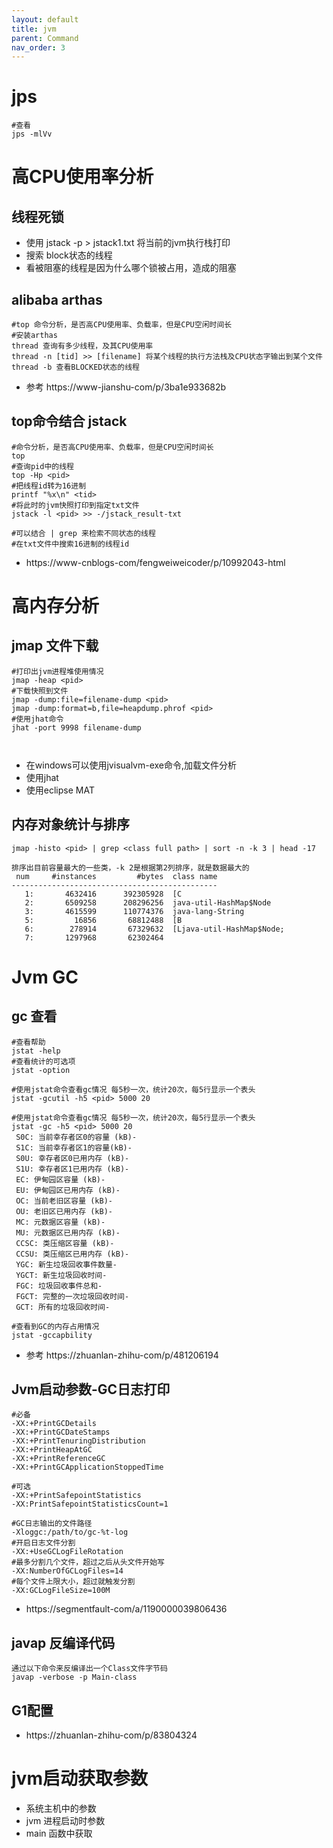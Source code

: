 ```yaml
---
layout: default
title: jvm
parent: Command
nav_order: 3
---
```


# jps

```shell
#查看
jps -mlVv
```

# 高CPU使用率分析

## 线程死锁

- 使用 jstack -p <pid> > jstack1.txt 将当前的jvm执行栈打印
- 搜索 block状态的线程
- 看被阻塞的线程是因为什么哪个锁被占用，造成的阻塞

## alibaba arthas

```shell
#top 命令分析，是否高CPU使用率、负载率，但是CPU空闲时间长
#安装arthas
thread 查询有多少线程，及其CPU使用率
thread -n [tid] >> [filename] 将某个线程的执行方法栈及CPU状态字输出到某个文件
thread -b 查看BLOCKED状态的线程
```

- 参考 https://www-jianshu-com/p/3ba1e933682b

## top命令结合 jstack

```shell
#命令分析，是否高CPU使用率、负载率，但是CPU空闲时间长
top 
#查询pid中的线程
top -Hp <pid> 
#把线程id转为16进制
printf "%x\n" <tid> 
#将此时的jvm快照打印到指定txt文件
jstack -l <pid> >> -/jstack_result-txt 

#可以结合 | grep 来检索不同状态的线程
#在txt文件中搜索16进制的线程id
```

- https://www-cnblogs-com/fengweiweicoder/p/10992043-html

#  高内存分析

##  jmap 文件下载

```shell
#打印出jvm进程堆使用情况
jmap -heap <pid>
#下载快照到文件
jmap -dump:file=filename-dump <pid>
jmap -dump:format=b,file=heapdump.phrof <pid>
#使用jhat命令
jhat -port 9998 filename-dump

 
```
- 在windows可以使用jvisualvm-exe命令,加载文件分析
- 使用jhat
- 使用eclipse MAT

##  内存对象统计与排序

```
jmap -histo <pid> | grep <class full path> | sort -n -k 3 | head -17

排序出目前容量最大的一些类，-k 2是根据第2列排序，就是数据最大的
 num     #instances         #bytes  class name 
----------------------------------------------
   1:       4632416      392305928  [C
   2:       6509258      208296256  java-util-HashMap$Node
   3:       4615599      110774376  java-lang-String
   5:         16856       68812488  [B
   6:        278914       67329632  [Ljava-util-HashMap$Node;
   7:       1297968       62302464  

```

# Jvm GC

## gc 查看

```shell
#查看帮助
jstat -help 
#查看统计的可选项
jstat -option

#使用jstat命令查看gc情况 每5秒一次，统计20次，每5行显示一个表头
jstat -gcutil -h5 <pid> 5000 20

#使用jstat命令查看gc情况 每5秒一次，统计20次，每5行显示一个表头
jstat -gc -h5 <pid> 5000 20
 S0C: 当前幸存者区0的容量 (kB)-
 S1C: 当前幸存者区1的容量(kB)-
 S0U: 幸存者区0已用内存 (kB)-
 S1U: 幸存者区1已用内存 (kB)-
 EC: 伊甸园区容量 (kB)-
 EU: 伊甸园区已用内存 (kB)-
 OC: 当前老旧区容量 (kB)-
 OU: 老旧区已用内存 (kB)-
 MC: 元数据区容量 (kB)-
 MU: 元数据区已用内存 (kB)-
 CCSC: 类压缩区容量 (kB)-
 CCSU: 类压缩区已用内存 (kB)-
 YGC: 新生垃圾回收事件数量-
 YGCT: 新生垃圾回收时间-
 FGC: 垃圾回收事件总和-
 FGCT: 完整的一次垃圾回收时间-
 GCT: 所有的垃圾回收时间-

#查看到GC的内存占用情况
jstat -gccapbility
```

- 参考 https://zhuanlan-zhihu-com/p/481206194

## Jvm启动参数-GC日志打印

```shell
#必备
-XX:+PrintGCDetails 
-XX:+PrintGCDateStamps 
-XX:+PrintTenuringDistribution 
-XX:+PrintHeapAtGC 
-XX:+PrintReferenceGC 
-XX:+PrintGCApplicationStoppedTime

#可选
-XX:+PrintSafepointStatistics 
-XX:PrintSafepointStatisticsCount=1

#GC日志输出的文件路径
-Xloggc:/path/to/gc-%t-log
#开启日志文件分割
-XX:+UseGCLogFileRotation 
#最多分割几个文件，超过之后从头文件开始写
-XX:NumberOfGCLogFiles=14
#每个文件上限大小，超过就触发分割
-XX:GCLogFileSize=100M
```

- https://segmentfault-com/a/1190000039806436

## javap 反编译代码

```shell
通过以下命令来反编译出一个Class文件字节码
javap -verbose -p Main-class
```

## G1配置

- https://zhuanlan-zhihu-com/p/83804324

# jvm启动获取参数

- 系统主机中的参数
- jvm 进程启动时参数
- main 函数中获取